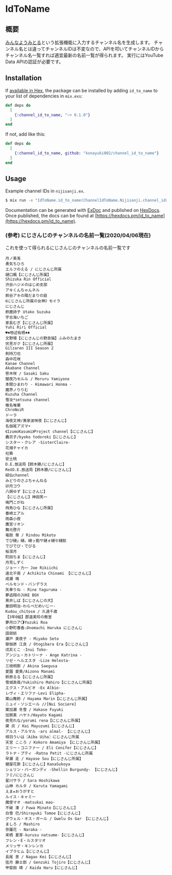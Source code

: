 # IdToName

## 概要
[みんなようみとる](https://chrome.google.com/webstore/detail/%E3%81%BF%E3%82%93%E3%81%AA%E3%82%88%E3%81%86%E8%A6%8B%E3%81%A8%E3%82%8B/jemjppnfnbmdlnpndcmpcjgmkmkbiall)という拡張機能に入力するチャンネル名を生成します。
チャンネル名とは違ってチャンネルIDは不変なので、APIを叩いてチャンネルIDからチャンネル名一覧すれば適宜最新の名前一覧が得られます。
実行にはYouTube Data APIの認証が必要です。

## Installation

If [available in Hex](https://hex.pm/docs/publish), the package can be installed
by adding `id_to_name` to your list of dependencies in `mix.exs`:

```elixir
def deps do
  [
    {:channel_id_to_name, "~> 0.1.0"}
  ]
end
```

If not, add like this:

```elixir
def deps do
  [
    {:channel_id_to_name, github: "konayuki002/channel_id_to_name"}
  ]
end
```

## Usage

Example channel IDs in ```nijisanji.ex```.

```bash
$ mix run -e "IdToName.id_to_name(ChannelIdToName.Nijisanji.channel_ids, \"YOUR-GOOGLE-API-KEY\")"
```

Documentation can be generated with [ExDoc](https://github.com/elixir-lang/ex_doc)
and published on [HexDocs](https://hexdocs.pm). Once published, the docs can
be found at [https://hexdocs.pm/id_to_name](https://hexdocs.pm/id_to_name).

### (参考) にじさんじのチャンネルの名前一覧(2020/04/06現在)

これを使って得られるにじさんじのチャンネルの名前一覧です

```
月ノ美兎
勇気ちひろ
エルフのえる / にじさんじ所属
樋口楓【にじさんじ所属】
Shizuka Rin Official
渋谷ハジメのはじめ支部
アキくんちゃんネル
鈴谷アキの陽だまりの庭
《にじさんじ所属の女神》モイラ
にじさんじ
鈴鹿詩子 Utako Suzuka
宇志海いちご
家長むぎ【にじさんじ所属】
Yuhi Riri Official
♥️♠️物述有栖♦️♣️
文野環【にじさんじの野良猫】ふみのたまき
伏見ガク【にじさんじ所属】
Gilzaren III Season 2
剣持刀也
森中花咲
Kanae Channel
Akabane Channel
笹木咲 / Sasaki Saku
闇夜乃モルル / Moruru Yamiyono
本間ひまわり - Himawari Honma -
魔界ノりりむ
Kuzuha Channel
雪汝*setsuna channel
椎名唯華
ChroNoiR
ドーラ
海夜叉神/黄泉波咲夜【にじさんじ】
名伽尾アズマ☀️
《IzumoKasumi》Project channel【にじさんじ】
轟京子/kyoko todoroki【にじさんじ】
シスター・クレア -SisterClaire-
花畑チャイカ
社築
安土桃
D.E.放送局【鈴木勝/にじさんじ】
Re‡D.E.放送局【鈴木勝/にじさんじ】
緑仙channel
みどりのさぶちゃんねる
卯月コウ
八朔ゆず【にじさんじ】
【にじさんじ】神田笑一
鳴門こがね
飛鳥ひな【にじさんじ所属】
春崎エアル
雨森小夜
鷹宮リオン
舞元啓介
竜胆 尊 / Rindou Mikoto
でび縺」縺。縺ッ豁サ縺ォ縺セ縺励
でびでび・でびる
桜凛月
町田ちま【にじさんじ】
月見しずく
ジョー・力一 Joe Rikiichi
遠北千南 / Achikita Chinami 【にじさんじ】
成瀬 鳴
ベルモンド・バンデラス
矢車りね - Rine Yaguruma -
夢追翔のJUKE BOX
黒井しば【にじさんじの犬】
童田明治-わらべだめいじー-
Kudou_chitose / 久遠千歳
【3年0組】郡道美玲の教室
夢月ロア🌖Yuzuki Roa
小野町春香♨Onomachi Haruka にじさんじ
語部紡
瀬戸 美夜子 - Miyako Seto
御伽原 江良 / Otogibara Era【にじさんじ】
戌亥とこ -Inui Toko-
アンジュ・カトリーナ - Ange Katrina -
リゼ・ヘルエスタ -Lize Helesta-
三枝明那 / Akina Saegusa
愛園 愛美/Aizono Manami
鈴原るる【にじさんじ所属】
雪城眞尋/Yukishiro Mahiro【にじさんじ所属】
エクス・アルビオ -Ex Albio-
レヴィ・エリファ-Levi Elipha-
葉山舞鈴 / Hayama Marin【にじさんじ所属】
ニュイ・ソシエール //[Nui Sociere]
葉加瀬 冬雪 / Hakase Fuyuki
加賀美 ハヤト/Hayato Kagami
夜見れな/yorumi rena【にじさんじ所属】
黛 灰 / Kai Mayuzumi【にじさんじ】
アルス・アルマル -ars almal- 【にじさんじ】
相羽ういは〖Aiba Uiha〗にじさんじ所属
天宮 こころ / Kokoro Amamiya 【にじさんじ所属】
エリー・コニファー / Eli Conifer【にじさんじ】
ラトナ・プティ -Ratna Petit -にじさんじ所属
早瀬 走 / Hayase Sou【にじさんじ所属】
健屋花那【にじさんじ】KanaSukoya
シェリン・バーガンディ -Shellin Burgundy- 【にじさんじ】
フミ/にじさんじ
星川サラ / Sara Hoshikawa
山神 カルタ / Karuta Yamagami
えま★おうがすと
ルイス・キャミー
魔使マオ -matsukai mao-
不破 湊 / Fuwa Minato【にじさんじ】
白雪 巴/Shirayuki Tomoe【にじさんじ】
グウェル・オス・ガール / Gwelu Os Gar 【にじさんじ】
ましろ / Mashiro
奈羅花 - Naraka -
来栖 夏芽-kurusu natsume-【にじさんじ】
フレン・E・ルスタリオ
メリッサ・キンレンカ
イブラヒム【にじさんじ】
長尾 景 / Nagao Kei【にじさんじ】
弦月 藤士郎 / Genzuki Tojiro【にじさんじ】
甲斐田 晴 / Kaida Haru【にじさんじ】
```